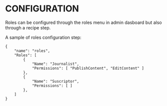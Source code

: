 ﻿# CONFIGURATION
Roles can be configured through the roles menu in admin dasboard but also through a recipe step.

A sample of roles configuration step:
```
{
    "name": "roles",
    "Roles": [
        {
            "Name": "Journalist",
            "Permissions": [ "PublishContent", "EditContent" ]
        },
        {
            "Name": "Suscriptor",
            "Permissions": [ ]
        },
    ]
}
```
